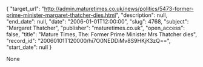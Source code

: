 {
  "target_url": "http://admin.maturetimes.co.uk/news/politics/5473-former-prime-minister-margaret-thatcher-dies.html", 
  "description": null, 
  "end_date": null, 
  "date": "2006-01-01T12:00:00", 
  "slug": 4768, 
  "subject": "Margaret Thatcher", 
  "publisher": "maturetimes.co.uk", 
  "open_access": false, 
  "title": "Mature Times, The: Former Prime Minister Mrs Thatcher dies", 
  "record_id": "20060101T120000/hi7O0NEDDiMv8S9HKjK3zQ==", 
  "start_date": null
}

None